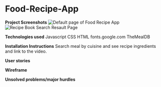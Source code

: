 # Food-Recipe-App


**Project Screenshots**
![Default page of Food Recipe App](/image/RecipeBookDefaultPage.png)
![Recipe Book Search Resault Page](/image/RecipeBookSearchResultPage.png)

**Technologies used**
Javascript
CSS
HTML
fonts.google.com
TheMealDB

**Installation Instructions**
Search meal by cuisine and see recipe ingredients and link to the video. 

**User stories**


**Wireframe**


**Unsolved problems/major hurdles**
